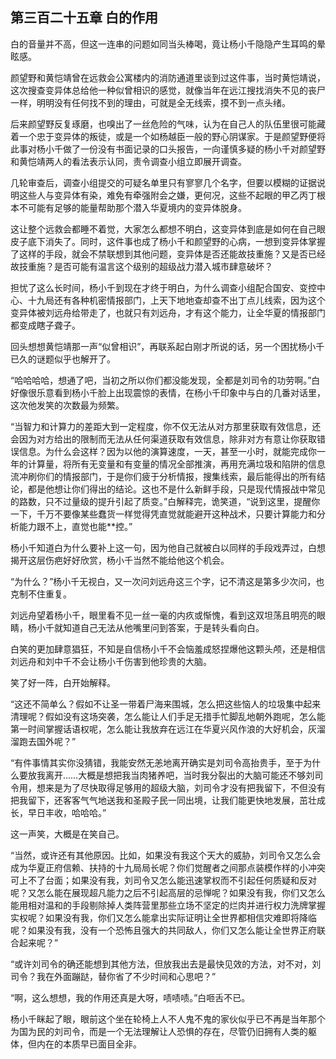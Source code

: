 ## 第三百二十五章 白的作用
白的音量并不高，但这一连串的问题如同当头棒喝，竟让杨小千隐隐产生耳鸣的晕眩感。

颜望野和黄恺靖曾在远救会公寓楼内的消防通道里谈到过这件事，当时黄恺靖说，这次搜查变异体总给他一种似曾相识的感觉，就像当年在远江搜找消失不见的丧尸一样，明明没有任何找不到的理由，可就是全无线索，摸不到一点头绪。

后来颜望野反复琢磨，也嗅出了一丝危险的气味，认为在自己人的队伍里很可能藏着一个忠于变异体的叛徒，或是一个如杨越臣一般的野心阴谋家。于是颜望野便将此事对杨小千做了一份没有书面记录的口头报告，一向谨慎多疑的杨小千对颜望野和黄恺靖两人的看法表示认同，责令调查小组立即展开调查。

几轮审查后，调查小组提交的可疑名单里只有寥寥几个名字，但要以模糊的证据说明这些人与变异体有染，难免有牵强附会之嫌，更何况，这些不起眼的甲乙丙丁根本不可能有足够的能量帮助那个潜入华夏境内的变异体脱身。

这让整个远救会都睡不着觉，大家怎么都想不明白，这变异体到底是如何在自己眼皮子底下消失了。同时，这件事也成了杨小千和颜望野的心病，一想到变异体掌握了这样的手段，就会不禁联想到其他问题，变异体是否还能故技重施？又是否已经故技重施？是否可能有温言这个级别的超级战力潜入城市肆意破坏？

担忧了这么长时间，杨小千到现在才终于明白，为什么调查小组配合国安、变控中心、十九局还有各种机密情报部门，上天下地地查却查不出丁点儿线索，因为这个变异体被刘远舟给带走了，也就只有刘远舟，才有这个能力，让全华夏的情报部门都变成瞎子聋子。

回头想想黄恺靖那一声“似曾相识”，再联系起白刚才所说的话，另一个困扰杨小千已久的谜题似乎也解开了。

“哈哈哈哈，想通了吧，当初之所以你们都没能发现，全都是刘司令的功劳啊。”白好像很乐意看到杨小千脸上出现震惊的表情，在杨小千印象中与白的几番对话里，这次他发笑的次数最为频繁。

“当智力和计算力的差距大到一定程度，你不仅无法从对方那里获取有效信息，还会因为对方给出的限制而无法从任何渠道获取有效信息，除非对方有意让你获取错误信息。为什么会这样？因为以他的演算速度，一天，甚至一小时，就能完成你一年的计算量，将所有无变量和有变量的情况全部推演，再用充满垃圾和陷阱的信息流冲刷你们的情报部门，于是你们疲于分析情报，搜集线索，最后能得出的所有结论，都是他想让你们得出的结论。这也不是什么新鲜手段，只是现代情报战中常见的路数，只不过量级的提升引起了质变。”白解释完，诡笑道，“说到这里，提醒你一下，千万不要像某些蠢货一样觉得凭直觉就能避开这种战术，只要计算能力和分析能力跟不上，直觉也能**控。”

杨小千知道白为什么要补上这一句，因为他自己就被白以同样的手段戏弄过，白想揭开这层伤疤好好欣赏，杨小千当然不能给他这个机会。

“为什么？”杨小千无视白，又一次问刘远舟这三个字，记不清这是第多少次问，也克制不住重复。

刘远舟望着杨小千，眼里看不见一丝一毫的内疚或惭愧，看到这双坦荡且明亮的眼睛，杨小千就知道自己无法从他嘴里问到答案，于是转头看向白。

白笑的更加肆意猖狂，不知是自信杨小千不会恼羞成怒捏爆他这颗头颅，还是相信刘远舟和刘中千不会让杨小千伤害到他珍贵的大脑。

笑了好一阵，白开始解释。

“这还不简单么？假如不让圣一带着尸海来围城，怎么把这些恼人的垃圾集中起来清理呢？假如没有这场突袭，怎么能让人们手足无措手忙脚乱地朝外跑呢，怎么能第一时间掌握话语权呢，怎么能让我放弃在远江在华夏兴风作浪的大好机会，灰溜溜跑去国外呢？”

“有件事情其实你没猜错，我能安然无恙地离开确实是刘司令高抬贵手，至于为什么要放我离开……大概是想把我当肉猪养吧，当时我分裂出的大脑可能还不够刘司令用，想来是为了尽快取得足够用的超级大脑，刘司令才没有把我留下，不但没有把我留下，还客客气气地送我和圣殿子民一同出境，让我们能更快地发展，茁壮成长，早日丰收，哈哈哈。”

这一声笑，大概是在笑自己。

“当然，或许还有其他原因。比如，如果没有我这个天大的威胁，刘司令又怎么会成为华夏正府信赖、扶持的十九局局长呢？你们觉醒者之间那点装模作样的小冲突可上不了台面；如果没有我，刘司令又怎么能迅速掌权而不引起任何质疑和反对呢？又怎么能在展现超凡能力之后不引起高层的忌惮呢？如果没有我，你们又怎么能用相对温和的手段剔除掉人类阵营里那些立场不坚定的烂肉并进行权力洗牌掌握实权呢？如果没有我，你们又怎么能拿出实际证明让全世界都相信灾难即将降临呢？如果没有我，没有一个恐怖且强大的共同敌人，你们又怎么能让全世界正府联合起来呢？”

“或许刘司令的确还能想到其他方法，但放我出去是最快见效的方法，对不对，刘司令？我在外面蹦跶，替你省了不少时间和心思吧？”

“啊，这么想想，我的作用还真是大呀，啧啧啧。”白咂舌不已。

杨小千眯起了眼，眼前这个坐在轮椅上人不人鬼不鬼的家伙似乎已不再是当年那个为国为民的刘司令，而是一个无法理解让人恐惧的存在，尽管仍旧拥有人类的躯体，但内在的本质早已面目全非。

